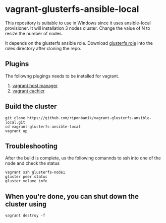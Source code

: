 # vagrant-glusterfs-ansible-local

This repository is suitable to use in Windows since it uses ansible-local provisioner.
It will installation 3 nodes cluster. Change the value of N to resize the number of nodes. 

It depends on the glusterfs ansible role. Download [glusterfs role](https://galaxy.ansible.com/geerlingguy/glusterfs/) into the roles directory after cloning the repo.

## Plugins

The followng plugings needs to be installed for vagrant.

1. [vagrant host manager](https://github.com/devopsgroup-io/vagrant-hostmanager)
2. [vagrant cachier](https://github.com/fgrehm/vagrant-cachier)


## Build the cluster
```
git clone https://github.com/riponbanik/vagrant-glusterfs-ansible-local.git
cd vagrant-glusterfs-ansible-local
vagrant up 
```
## Troubleshooting 

After the build is complete, us the following comannds to ssh into one of the node and
check the status

```
vagrant ssh glusterfs-node1
gluster peer status
gluster volume info
```

## When you're done, you can shut down the cluster using
```
vagrant destroy -f
```


